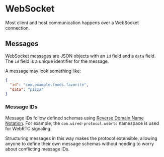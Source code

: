 # WebSocket

Most client and host communication happens over a WebSocket connection.

## Messages

WebSocket messages are JSON objects with an `id` field and a `data` field. The `id` field is a unique identifier for the message.

A message may look something like:

```json
{
  "id": "com.example.foods.favorite",
  "data": "pizza"
}
```

### Message IDs

Message IDs follow defined schemas using [Reverse Domain Name Notation](https://en.wikipedia.org/wiki/Reverse_domain_name_notation). For example, the `com.wired-protocol.webrtc` namespace is used for WebRTC signaling.

Structuring messages in this way makes the protocol extensible, allowing anyone to define their own message schemas without needing to worry about conflicting message IDs.
